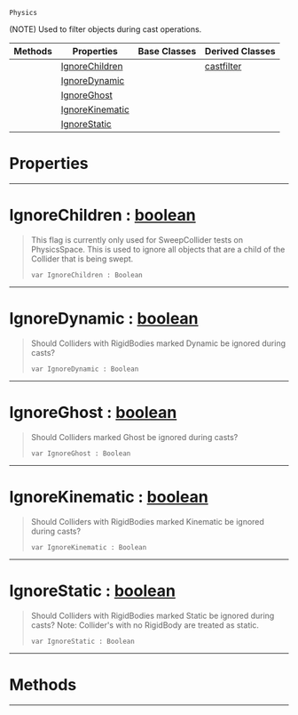  `Physics`

(NOTE) Used to filter objects during cast operations.

|Methods|Properties|Base Classes|Derived Classes|
|---|---|---|---|
| |[ IgnoreChildren](https://github.com/zeroengineteam/ZeroDocs/blob/master/code_reference/class_reference/basecastfilter.markdown#ignorechildren-zero-engi)| |[castfilter](https://github.com/zeroengineteam/ZeroDocs/blob/master/code_reference/class_reference/castfilter.markdown)|
| |[ IgnoreDynamic](https://github.com/zeroengineteam/ZeroDocs/blob/master/code_reference/class_reference/basecastfilter.markdown#ignoredynamic-zero-engin)| | |
| |[ IgnoreGhost](https://github.com/zeroengineteam/ZeroDocs/blob/master/code_reference/class_reference/basecastfilter.markdown#ignoreghost-zero-engine)| | |
| |[ IgnoreKinematic](https://github.com/zeroengineteam/ZeroDocs/blob/master/code_reference/class_reference/basecastfilter.markdown#ignorekinematic-zero-eng)| | |
| |[ IgnoreStatic](https://github.com/zeroengineteam/ZeroDocs/blob/master/code_reference/class_reference/basecastfilter.markdown#ignorestatic-zero-engine)| | |


 #  Properties


---  
 #  IgnoreChildren : [boolean](https://github.com/zeroengineteam/ZeroDocs/blob/master/code_reference/zilch_base_types/boolean.markdown)

> This flag is currently only used for SweepCollider tests on PhysicsSpace. This is used to ignore all objects that are a child of the Collider that is being swept.
> ``` lang=cpp, name=Zilch
> var IgnoreChildren : Boolean


---  
 #  IgnoreDynamic : [boolean](https://github.com/zeroengineteam/ZeroDocs/blob/master/code_reference/zilch_base_types/boolean.markdown)

> Should Colliders with RigidBodies marked Dynamic be ignored during casts?
> ``` lang=cpp, name=Zilch
> var IgnoreDynamic : Boolean


---  
 #  IgnoreGhost : [boolean](https://github.com/zeroengineteam/ZeroDocs/blob/master/code_reference/zilch_base_types/boolean.markdown)

> Should Colliders marked Ghost be ignored during casts?
> ``` lang=cpp, name=Zilch
> var IgnoreGhost : Boolean


---  
 #  IgnoreKinematic : [boolean](https://github.com/zeroengineteam/ZeroDocs/blob/master/code_reference/zilch_base_types/boolean.markdown)

> Should Colliders with RigidBodies marked Kinematic be ignored during casts?
> ``` lang=cpp, name=Zilch
> var IgnoreKinematic : Boolean


---  
 #  IgnoreStatic : [boolean](https://github.com/zeroengineteam/ZeroDocs/blob/master/code_reference/zilch_base_types/boolean.markdown)

> Should Colliders with RigidBodies marked Static be ignored during casts? Note: Collider's with no RigidBody are treated as static.
> ``` lang=cpp, name=Zilch
> var IgnoreStatic : Boolean


---  
 #  Methods


---  
 

 